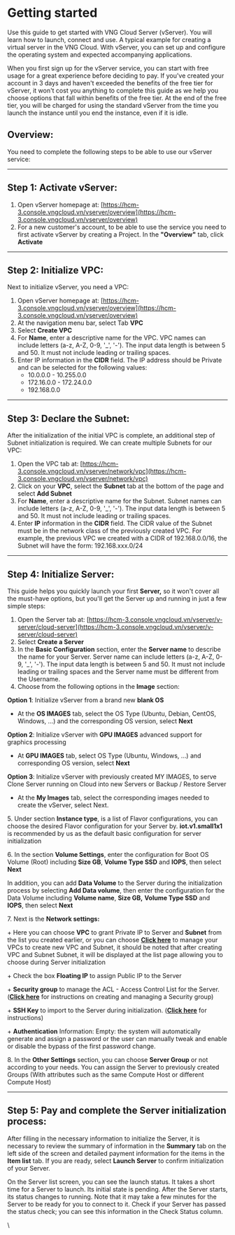 # Getting started

Use this guide to get started with VNG Cloud Server (vServer). You will learn how to launch, connect and use. A typical example for creating a virtual server in the VNG Cloud. With vServer, you can set up and configure the operating system and expected accompanying applications.

When you first sign up for the vServer service, you can start with free usage for a great experience before deciding to pay. If you've created your account in 3 days and haven't exceeded the benefits of the free tier for vServer, it won't cost you anything to complete this guide as we help you choose options that fall within benefits of the free tier. At the end of the free tier, you will be charged for using the standard vServer from the time you launch the instance until you end the instance, even if it is idle.

## Overview: <a href="#gettingstarted-overview" id="gettingstarted-overview"></a>

You need to complete the following steps to be able to use our vServer service:

***

## **Step 1: Activate vServer:** <a href="#gettingstarted-step1-activatevserver" id="gettingstarted-step1-activatevserver"></a>

1. Open vServer homepage at: [https://hcm-3.console.vngcloud.vn/vserver/overview](https://hcm-3.console.vngcloud.vn/vserver/overview)
2. For a new customer's account, to be able to use the service you need to first activate vServer by creating a Project. In the **"Overview"** tab, click **Activate**

***

## **Step 2: Initialize VPC:** <a href="#gettingstarted-step2-initializevpc" id="gettingstarted-step2-initializevpc"></a>

Next to initialize vServer, you need a VPC:

1. Open vServer homepage at: [https://hcm-3.console.vngcloud.vn/vserver/overview](https://hcm-3.console.vngcloud.vn/vserver/overview)
2. At the navigation menu bar, select Tab **VPC**
3. Select **Create VPC**
4. For **Name**, enter a descriptive name for the VPC. VPC names can include letters (a-z, A-Z, 0-9, '\_', '-'). The input data length is between 5 and 50. It must not include leading or trailing spaces.
5. Enter IP information in the **CIDR** field. The IP address should be Private and can be selected for the following values:
   * 10.0.0.0 - 10.255.0.0
   * 172.16.0.0 - 172.24.0.0
   * 192.168.0.0

***

## **Step 3: Declare the Subnet:** <a href="#gettingstarted-step3-declarethesubnet" id="gettingstarted-step3-declarethesubnet"></a>

After the initialization of the initial VPC is complete, an additional step of Subnet initialization is required. We can create multiple Subnets for our VPC:

1. Open the VPC tab at: [https://hcm-3.console.vngcloud.vn/vserver/network/vpc](https://hcm-3.console.vngcloud.vn/vserver/network/vpc)
2. Click on your **VPC**, select the **Subnet** tab at the bottom of the page and select **Add Subnet**
3. For **Name**, enter a descriptive name for the Subnet. Subnet names can include letters (a-z, A-Z, 0-9, '\_', '-'). The input data length is between 5 and 50. It must not include leading or trailing spaces.
4. Enter **IP** information in the **CIDR** field. The CIDR value of the Subnet must be in the network class of the previously created VPC. For example, the previous VPC we created with a CIDR of 192.168.0.0/16, the Subnet will have the form: 192.168.xxx.0/24

***

## **Step 4: Initialize Server:** <a href="#gettingstarted-step4-initializeserver" id="gettingstarted-step4-initializeserver"></a>

This guide helps you quickly launch your first **Server,** so it won't cover all the must-have options, but you'll get the Server up and running in just a few simple steps:

1. Open the Server tab at: [https://hcm-3.console.vngcloud.vn/vserver/v-server/cloud-server](https://hcm-3.console.vngcloud.vn/vserver/v-server/cloud-server)
2. Select **Create a Server**
3. In the **Basic Configuration** section, enter the **Server name** to describe the name for your Server. Server name can include letters (a-z, A-Z, 0-9, '\_', '-'). The input data length is between 5 and 50. It must not include leading or trailing spaces and the Server name must be different from the Username.
4. Choose from the following options in the **Image** section:

**Option 1**: Initialize vServer from a brand new **blank OS**

* At the **OS IMAGES** tab, select the OS Type (Ubuntu, Debian, CentOS, Windows, ...) and the corresponding OS version, select **Next**

**Option 2**: Initialize vServer with **GPU IMAGES** advanced support for graphics processing

* At **GPU IMAGES** tab, select OS Type (Ubuntu, Windows, ...) and corresponding OS version, select **Next**

**Option 3**: Initialize vServer with previously created MY IMAGES, to serve Clone Server running on Cloud into new Servers or Backup / Restore Server

* At the **My Images** tab, select the corresponding images needed to create the vServer, select Next.&#x20;

5\. Under section **Instance type**, is a list of Flavor configurations, you can choose the desired Flavor configuration for your Server by. **iot.v1.small1x1** is recommended by us as the default basic configuration for server initialization

6\. In the section **Volume Settings**, enter the configuration for Boot OS Volume (Root) including **Size GB**, **Volume Type SSD** and **IOPS**, then select **Next**

In addition, you can add **Data Volume** to the Server during the initialization process by selecting **Add Data volume**, then enter the configuration for the Data Volume including **Volume name**, **Size GB,** **Volume Type SSD** and **IOPS**, then select **Next**

7\. Next is the **Network settings:**

\+  Here you can choose **VPC** to grant Private IP to Server and **Subnet** from the list you created earlier, or you can choose [**Click here**](https://hcm-3.console.vngcloud.vn/vserver/network/vpc) to manage your VPCs to create new VPC and Subnet, it should be noted that after creating VPC and Subnet Subnet, it will be displayed at the list page allowing you to choose during Server initialization

\+  Check the box **Floating IP** to assign Public IP to the Server&#x20;

\+  **Security group** to manage the ACL - Access Control List for the Server. ([**Click here**](instance/server-group.md) for instructions on creating and managing a Security group)

\+  **SSH Key** to import to the Server during initialization. ([**Click here**](security/ssh-key-key-pairs.md) for instructions)

\+  **Authentication** Information: Empty: the system will automatically generate and assign a password or the user can manually tweak and enable or disable the bypass of the first password change.

8\. In the **Other Settings** section, you can choose **Server Group** or not according to your needs. You can assign the Server to previously created Groups (With attributes such as the same Compute Host or different Compute Host)

***

## **Step 5: Pay and complete the Server initialization process:** <a href="#gettingstarted-step5-payandcompletetheserverinitializationprocess" id="gettingstarted-step5-payandcompletetheserverinitializationprocess"></a>

After filling in the necessary information to initialize the Server, it is necessary to review the summary of information in the **Summary** tab on the left side of the screen and detailed payment information for the items in the **Item list** tab. If you are ready, select **Launch Server** to confirm initialization of your Server.

On the Server list screen, you can see the launch status. It takes a short time for a Server to launch. Its initial state is pending. After the Server starts, its status changes to running. Note that it may take a few minutes for the Server to be ready for you to connect to it. Check if your Server has passed the status check; you can see this information in the Check Status column.

\
